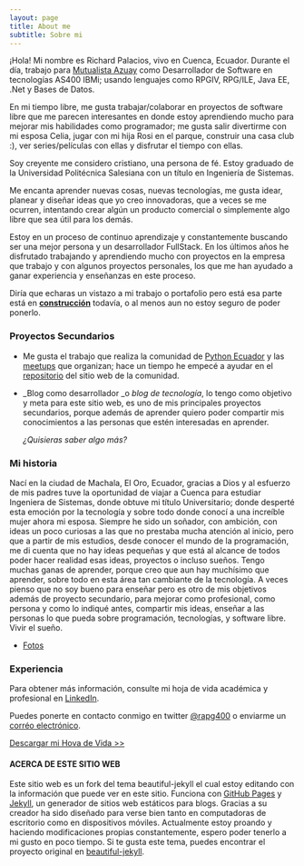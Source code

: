 ```yaml
---
layout: page
title: About me
subtitle: Sobre mi
---
```


¡Hola! Mi nombre es Richard Palacios, vivo en Cuenca, Ecuador. Durante el día, trabajo para [Mutualista Azuay](https://www.mutualistaazuay.com/) como Desarrollador de Software en tecnologías AS400 IBMi; usando lenguajes como RPGIV, RPG/ILE, Java EE, .Net y Bases de Datos.


En mi tiempo libre, me gusta trabajar/colaborar en proyectos de software libre que me parecen interesantes en donde estoy aprendiendo mucho  para mejorar mis habilidades como programador; me gusta salir divertirme con mi esposa Celia, jugar con mi hija Rosi en el parque, construir una casa club :), ver series/películas con ellas y disfrutar el tiempo con ellas.


Soy creyente me considero cristiano, una persona de fé. Estoy graduado de la Universidad Politécnica Salesiana con un título en Ingeniería de Sistemas.


Me encanta aprender nuevas cosas, nuevas tecnologías, me gusta idear, planear y diseñar ideas que yo creo innovadoras, que a veces se me ocurren, intentando crear algún un producto comercial o simplemente algo libre que sea útil para los demás.

Estoy en un proceso de continuo aprendizaje y constantemente buscando ser una mejor persona y un desarrollador FullStack. En los últimos años he disfrutado trabajando y aprendiendo mucho con proyectos en la empresa que trabajo y con algunos proyectos personales, los que me han ayudado a ganar experiencia y enseñanzas en este proceso.

Diría que echaras un vistazo a mi trabajo o portafolio pero está esa parte está en __[construcción](#)__ todavía, o al menos aun no estoy seguro de poder ponerlo.


### Proyectos Secundarios

* Me gusta el trabajo que realiza la comunidad de [Python Ecuador](https://pythonecuador.org/) y las [meetups]( https://www.meetup.com/es-ES/python-ecuador/) que organizan; hace un tiempo he empecé a ayudar en el [repositorio](https://github.com/PythonEcuador/PythonEcuador.github.io) del sitio web de la comunidad.

* _Blog como desarrollador _o _blog de tecnología_, lo tengo como objetivo y meta para este sitio web, es uno de mis principales proyectos secundarios, porque además de aprender quiero poder compartir mis conocimientos a las personas que estén interesadas en aprender.

  _¿Quisieras saber algo más?_



### Mi historia

Nací en la ciudad de Machala, El Oro, Ecuador, gracias a Dios y al esfuerzo de mis padres tuve la oportunidad de viajar a Cuenca para estudiar Ingeniera de Sistemas, donde obtuve mi título Universitario; donde desperté esta emoción por la tecnología y sobre todo donde conocí a una increíble mujer ahora mi esposa. 
Siempre he sido un soñador, con ambición, con ideas un poco curiosas a las que no prestaba mucha atención al inicio, pero que a partir de mis estudios,  desde conocer el mundo de la programación, me di cuenta que no hay ideas pequeñas y que está al alcance de todos poder hacer realidad esas ideas, proyectos o incluso sueños. 
Tengo muchas ganas de aprender, porque creo que aun hay muchísimo que aprender, sobre todo en esta área tan cambiante de la tecnología.  A veces pienso que no soy bueno para enseñar pero es otro de mis objetivos además de proyecto secundario, para mejorar como profesional, como persona y como lo indiqué antes, compartir mis ideas, enseñar a las personas lo que pueda sobre programación, tecnologías, y software libre. Vivir el sueño.


- [Fotos](https://www.instagram.com/richardpalaciosg/)

### Experiencia

Para obtener  más información, consulte mi hoja de vida académica y profesional en [LinkedIn](https://ec.linkedin.com/in/richardpalaciosgarcia).

Puedes ponerte en contacto conmigo en twitter [@rapg400](https://twitter.com/rapg400) o enviarme un [corréo electrónico](apalaciosg91@gmail.com).

[Descargar mi Hova de Vida >>](https://drive.google.com/open?id=1EThUjgIdZUR9AbGtksaTrYNVYtyI5Ktw)

#### ACERCA DE ESTE SITIO WEB

Este sitio web es un fork del tema beautiful-jekyll el cual estoy  editando con la información que puede ver en este sitio. Funciona con [GitHub Pages](https://pages.github.com/) y [Jekyll](https://jekyllrb.com/), un generador de sitios web estáticos para blogs. Gracias a su creador ha sido diseñado para verse bien tanto en computadoras de escritorio como en dispositivos móviles. Actualmente estoy proando y haciendo modificaciones propias constantemente, espero poder tenerlo a mi gusto en poco tiempo.
Si te gusta este tema, puedes encontrar el proyecto original en [beautiful-jekyll](https://github.com/daattali/beautiful-jekyll#readme).
